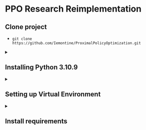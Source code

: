 # PPO Research Reimplementation

## Clone project
* ```git clone https://github.com/Iemontine/ProximalPolicyOptimization.git```

<details>
<summary><h2>Installing Python 3.10.9</h2></summary>

* #### On Ubuntu 22.04
    *
        ```bash
        sudo apt update
        sudo apt upgrade
        sudo apt install build-essential zlib1g-dev libncurses5-dev libgdbm-dev libnss3-dev libssl-dev libreadline-dev libffi-dev libsqlite3-dev wget libbz2-dev
        wget https://www.python.org/ftp/python/3.10.9/Python-3.10.9.tgz
        tar -xf Python-3.10.9.tgz
        cd Python-3.10.9
        ./configure --enable-optimizations
        make -j$(nproc)
        sudo make altinstall
        ```
* #### On Windows/Mac
    * Download from https://www.python.org/downloads/release/python-3109/</li></ul></ul>
    </details>

<details>
<summary><h2>Setting up Virtual Environment</h2></summary>

* #### Option 1: VSC builtin
    * Create a VSC virtual environment with Ctrl + Shift + P -> Python: Create Environment
    * Select Python 3.10.9
* #### Option 2: Run the following commands
    * Create the virtual environment: ```python -m venv .venv```
    * Activate the virtual environment
        * On Windows: ```.\.venv\Scripts\activate```
        * On Mac: ```source .venv/bin/activate```
</details>

<details>
<summary><h2>Install requirements</h2></summary>

* #### Install requirements via requirements.txt
    * ```pip install -r requirements.txt```
    * NOTE: You may need to manually install some libraries that cause errors during installation.
* #### Additional requirements
    ```bash
    pip install gymnasium[accept-rom-license]
    pip install stable-baselines3[extra]
    ```
    * Acquire Sonic the Hedgehog ROM. Then run: ```python3 -m retro.import ./ROM```
</details>

